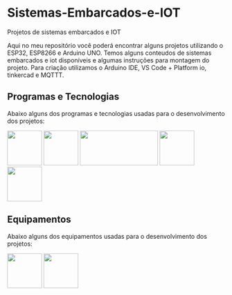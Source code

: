 # Sistemas-Embarcados-e-IOT 
Projetos de sistemas embarcados e IOT

Aqui no meu repositório você poderá encontrar alguns projetos utilizando o ESP32, ESP8266 e Arduino UNO. Temos alguns conteudos de sistemas embarcados e iot disponíveis e algumas instruções para montagem do projeto.
Para criação utilizamos o Arduino IDE, VS Code + Platform io, tinkercad e MQTTT. 

## Programas e Tecnologias

Abaixo alguns dos programas e tecnologias usadas para o desenvolvimento dos projetos:

<img src="https://logodownload.org/wp-content/uploads/2019/03/arduino-logo-5.png" width="80" height="80"> <img src="https://upload.wikimedia.org/wikipedia/commons/thumb/4/4c/Logo-tinkercad-wordmark.svg/1200px-Logo-tinkercad-wordmark.svg.png" width="80" height="80"> <img src="https://piolabs.com/assets/img/platformio-labs-logo-horizontal.png" width="180" height="80"> <img src="https://upload.wikimedia.org/wikipedia/commons/thumb/9/9a/Visual_Studio_Code_1.35_icon.svg/2048px-Visual_Studio_Code_1.35_icon.svg.png" width="80" height="80"> <img src="https://mqtt.org/assets/downloads/mqtt-logo.png" width="80" height="80">


## Equipamentos

Abaixo alguns dos equipamentos usadas para o desenvolvimento dos projetos:

<img src="https://img1.gratispng.com/20180604/rfw/kisspng-arduino-uno-single-board-microcontroller-atmega328-arduino-uno-5b1525b0cea0d6.6005297815281125608464.jpg" width="80" height="80"> <img src="https://cdn.imgbin.com/16/10/20/imgbin-nodemcu-esp8266-wi-fi-lua-usb-usb-uKkjQKz6svhLTzf4EL87gCDut.jpg" width="80" height="80">
